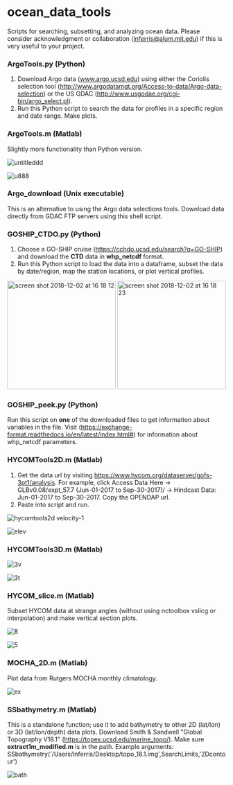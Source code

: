 # ocean_data_tools
Scripts for searching, subsetting, and analyzing ocean data. Please consider acknowledgment or collaboration (lnferris@alum.mit.edu) if this is very useful to your project.

### ArgoTools.py (Python)
1. Download Argo data (www.argo.ucsd.edu) using either the Coriolis selection tool (http://www.argodatamgt.org/Access-to-data/Argo-data-selection) or the US GDAC (http://www.usgodae.org/cgi-bin/argo_select.pl). 
2. Run this Python script to search the data for profiles in a specific region and date range. Make plots.

### ArgoTools.m (Matlab)
Slightly more functionality than Python version.

![untitleddd](https://user-images.githubusercontent.com/24570061/50263322-339e9080-03e3-11e9-8288-44484ffc85fa.png)

![u888](https://user-images.githubusercontent.com/24570061/50261389-62fccf80-03da-11e9-99ca-e619c3b71b88.png)

### Argo_download (Unix executable)
This is an alternative to using the Argo data selections tools. Download data directly from GDAC FTP servers using this shell script.

### GOSHIP_CTDO.py (Python)
1. Choose a GO-SHIP cruise (https://cchdo.ucsd.edu/search?q=GO-SHIP) and download the **CTD** data in **whp_netcdf** format. 
2. Run this Python script to load the data into a dataframe, subset the data by date/region, map the station locations, or plot vertical profiles.

<img width="250" alt="screen shot 2018-12-02 at 16 18 12" src="https://user-images.githubusercontent.com/24570061/49345120-74aa4d00-f64e-11e8-9dad-9e2eac5ef1a5.png">

<img width="250" alt="screen shot 2018-12-02 at 16 18 23" src="https://user-images.githubusercontent.com/24570061/49345122-76741080-f64e-11e8-83dc-3064d23abd00.png">

### GOSHIP_peek.py (Python)
Run this script on **one** of the downloaded files to get information about variables in the file. Visit (https://exchange-format.readthedocs.io/en/latest/index.html#) for information about whp_netcdf parameters.

### HYCOMTools2D.m (Matlab)
1. Get the data url by visiting https://www.hycom.org/dataserver/gofs-3pt1/analysis. For example, click Access Data Here -> GLBv0.08/expt_57.7 (Jun-01-2017 to Sep-30-2017)/ -> Hindcast Data: Jun-01-2017 to Sep-30-2017. Copy the OPENDAP url.
2. Paste into script and run.

![hycomtools2d velocity-1](https://user-images.githubusercontent.com/24570061/49345157-eda9a480-f64e-11e8-8122-4e3cd6834776.png)

![elev](https://user-images.githubusercontent.com/24570061/49345162-f26e5880-f64e-11e8-8dfe-7770691555ba.png)

### HYCOMTools3D.m (Matlab)

![3v](https://user-images.githubusercontent.com/24570061/49357354-ff199d80-f69c-11e8-94fa-d2ca99824cd6.png)

![3t](https://user-images.githubusercontent.com/24570061/49357355-00e36100-f69d-11e8-8594-3ce401f0ad6e.png)

### HYCOM_slice.m (Matlab)

Subset HYCOM data at strange angles (without using nctoolbox vslicg or interpolation) and make vertical section plots.

![8](https://user-images.githubusercontent.com/24570061/49703719-910e3280-fbd6-11e8-9f6b-4a032ffb600d.png)

![5](https://user-images.githubusercontent.com/24570061/49703727-b602a580-fbd6-11e8-95ef-040dcaf37686.png)

### MOCHA_2D.m (Matlab)
Plot data from Rutgers MOCHA monthly climatology. 

![ex](https://user-images.githubusercontent.com/24570061/49701723-cc503780-fbbd-11e8-9b34-8e0a64104cca.png)

### SSbathymetry.m (Matlab)
This is a standalone function; use it to add bathymetry to other 2D (lat/lon) or 3D (lat/lon/depth) data plots. Download Smith & Sandwell "Global Topography V18.1" (https://topex.ucsd.edu/marine_topo/). Make sure **extract1m_modified.m** is in the path. Example arguments: SSbathymetry('/Users/lnferris/Desktop/topo_18.1.img',SearchLimits,'2Dcontour')

![bath](https://user-images.githubusercontent.com/24570061/50197983-a4787680-0317-11e9-9b55-5469c914b592.png)


